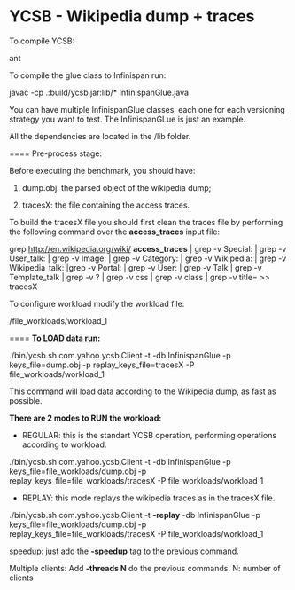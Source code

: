 YCSB - Wikipedia dump + traces
====
To compile YCSB:

ant 

To compile the glue class to Infinispan run:

javac -cp .:build/ycsb.jar:lib/* InfinispanGlue.java

You can have multiple InfinispanGlue classes, each one for each versioning strategy you want to test.
The InfinispanGLue is just an example.

All the dependencies are located in the /lib folder.

====
Pre-process stage:

Before executing the benchmark, you should have:

1. dump.obj: the parsed object of the wikipedia dump;
 
2. tracesX: the file containing the access traces.

To build the tracesX file you should first clean the traces file by performing the following command over the **access_traces** input file:

grep http://en.wikipedia.org/wiki/ **access_traces** | grep -v Special: | grep -v User_talk: | grep -v Image: | grep -v Category: | grep -v Wikipedia: | grep -v Wikipedia_talk: |grep -v Portal: | grep -v User: | grep -v Talk | grep -v Template_talk | grep -v ? | grep -v css | grep -v class | grep -v title= >> tracesX

To configure workload modify the workload file: 

/file_workloads/workload_1

====
**To LOAD data run:**

  ./bin/ycsb.sh com.yahoo.ycsb.Client -t -db InfinispanGlue -p keys_file=dump.obj -p replay_keys_file=tracesX -P file_workloads/workload_1
  
  This command will load data according to the Wikipedia dump, as fast as possible.
  

**There are 2 modes to RUN the workload:**

- REGULAR: this is the standart YCSB operation, performing operations according to workload.

./bin/ycsb.sh com.yahoo.ycsb.Client -t -db InfinispanGlue -p keys_file=file_workloads/dump.obj -p replay_keys_file=file_workloads/tracesX -P file_workloads/workload_1

- REPLAY: this mode replays the wikipedia traces as in the tracesX file.

./bin/ycsb.sh com.yahoo.ycsb.Client -t **-replay** -db InfinispanGlue -p keys_file=file_workloads/dump.obj -p replay_keys_file=file_workloads/tracesX -P file_workloads/workload_1

  speedup: just add the **-speedup** tag to the previous command.
  
  Multiple clients: Add **-threads N** do the previous commands. N: number of clients



